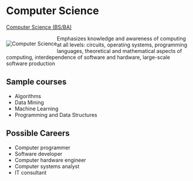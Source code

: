 # Computer Science

[Computer Science (BS/BA)](https://kenbod.github.io/computing_paths/CS.html) 

<p style="float: left;">
  <img src="https://kenbod.github.io/computing_paths/images/Code.png" alt="Computer Science">
</p>

Emphasizes knowledge and awareness of computing at all levels: circuits, operating systems, programming languages, theoretical and mathematical aspects of computing, interdependence of software and hardware, large-scale software production

## Sample courses

* Algorithms
* Data Mining
* Machine Learning
* Programming and Data Structures

## Possible Careers

* Computer programmer
* Software developer
* Computer hardware engineer
* Computer systems analyst
* IT consultant
